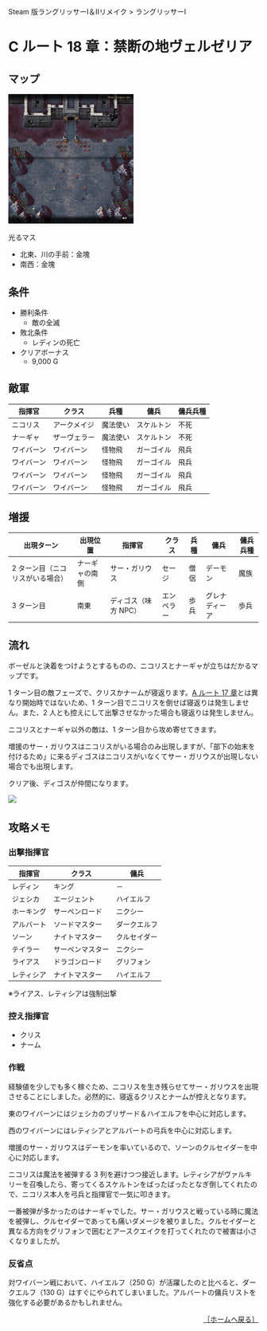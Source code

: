 Steam 版ラングリッサーⅠ＆Ⅱリメイク > ラングリッサーⅠ

# C ルート 18 章：禁断の地ヴェルゼリア

## マップ

<div>
  <img src="../images/Chapter18C/Map18C.jpg" width="50%">
</div>

光るマス
- 北東、川の手前：金塊
- 南西：金塊

## 条件

- 勝利条件
    - 敵の全滅
- 敗北条件
    - レディンの死亡
- クリアボーナス
    - 9,000 G

## 敵軍

|指揮官|クラス|兵種|傭兵|傭兵兵種|
|---|---|---|---|---|
|ニコリス|アークメイジ|魔法使い|スケルトン|不死|
|ナーギャ|ザーヴェラー|魔法使い|スケルトン|不死|
|ワイバーン|ワイバーン|怪物飛|ガーゴイル|飛兵|
|ワイバーン|ワイバーン|怪物飛|ガーゴイル|飛兵|
|ワイバーン|ワイバーン|怪物飛|ガーゴイル|飛兵|
|ワイバーン|ワイバーン|怪物飛|ガーゴイル|飛兵|

## 増援

|出現ターン|出現位置|指揮官|クラス|兵種|傭兵|傭兵兵種|
|---|---|---|---|---|---|---|
|2 ターン目（ニコリスがいる場合）|ナーギャの南側|サー・ガリウス|セージ|僧侶|デーモン|魔族|
|3 ターン目|南東|ディゴス（味方 NPC）|エンペラー|歩兵|グレナディーア|歩兵|

## 流れ

ボーゼルと決着をつけようとするものの、ニコリスとナーギャが立ちはだかるマップです。

1 ターン目の敵フェーズで、クリスかナームが寝返ります。[A ルート 17 章](Chapter17A.md)とは異なり開始時ではないため、1 ターン目でニコリスを倒せば寝返りは発生しません。また、2 人とも控えにして出撃させなかった場合も寝返りは発生しません。

ニコリスとナーギャ以外の敵は、1 ターン目から攻め寄せてきます。

増援のサー・ガリウスはニコリスがいる場合のみ出現しますが、「部下の始末を付けるため」に来るディゴスはニコリスがいなくてサー・ガリウスが出現しない場合でも出現します。

クリア後、ディゴスが仲間になります。
<div>
  <img src="../images/Chapter17C/Digos.jpg" width="25%">
</div>

## 攻略メモ

### 出撃指揮官

|指揮官|クラス|傭兵|
|---|---|---|
|レディン|キング|－|
|ジェシカ|エージェント|ハイエルフ|
|ホーキング|サーペンロード|ニクシー|
|アルバート|ソードマスター|ダークエルフ|
|ソーン|ナイトマスター|クルセイダー|
|テイラー|サーペンマスター|ニクシー|
|ライアス|ドラゴンロード|グリフォン|
|レティシア|ナイトマスター|ハイエルフ|

※ライアス、レティシアは強制出撃

### 控え指揮官

- クリス
- ナーム

### 作戦

経験値を少しでも多く稼ぐため、ニコリスを生き残らせてサー・ガリウスを出現させることにしました。必然的に、寝返るクリスとナームが控えとなります。

東のワイバーンにはジェシカのブリザード＆ハイエルフを中心に対応します。

西のワイバーンにはレティシアとアルバートの弓兵を中心に対応します。

増援のサー・ガリウスはデーモンを率いているので、ソーンのクルセイダーを中心に対応します。

ニコリスは魔法を被弾する 3 列を避けつつ接近します。レティシアがヴァルキリーを召喚したら、寄ってくるスケルトンをばったばったとなぎ倒してくれたので、ニコリス本人を弓兵と指揮官で一気に叩きます。

一番被弾が多かったのはナーギャでした。サー・ガリウスと戦っている時に魔法を被弾し、クルセイダーであっても痛いダメージを被りました。クルセイダーと異なる方向をグリフォンで囲むとアースクエイクを打ってくれたので被害は小さくなりましたが。

### 反省点

対ワイバーン戦において、ハイエルフ（250 G）が活躍したのと比べると、ダークエルフ（130 G）はすぐにやられてしまいました。アルバートの傭兵リストを強化する必要があるかもしれません。

<div align="right">
  <a href="../README.md">［ホームへ戻る］</a>
</div>
